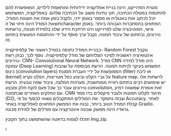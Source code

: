 מטרת הפרוייקט, הינה בניית אפליקציה ידידותית ומותאמת לילדים, המאפשרת להם להתנסות במטלת הכתיבה, תוך נתינת משוב על הכתיבה שלהם. באפליקציה, המשתמש יוכל לכתוב אות באנגלית או מספר באופן ידני, ולקבל בזמן אמת את תוצאת המודל. תוצאת המודל הינה חיזוי של הcharacter המתאים בהסתברות הגבוהה ביותר.
באופן אישי, המוטיבציה שלנו לפרוייקט הינו הרחבת הידע שלנו בלמידת מכונה, ברשתות נוירונים, ובתחום של עיבוד תמונה. נקבל ערך מוסף על ידי ההתנסות המעשית בתחום זה.

בבניית המודל נתנסה במודל ראשוני של קלסיפיקציה- Random Forest ונקבל אינטואיציה ראשונית לסיכוי הצלחתם של מודל קלסיפיקציה.
נוסף לכך, נבחן רשת נוירונים- CNN- Convolutional Neural Network. מודל CNN הינו מודל למידה עמוקה (Deep Learning) המשמש בעיקר לניתוח תמונה. הרשת מבוססת על שכבות כינוס (convolution layers) הממומשות על ידיי העברת מסננת (filter) או ליבה (kernel) על גביי הקלט וביצוע כפל מטריצות, הפלט נקרא feature map. לרשתות אלו יש שימושים רבים בתחום ראייה ממוחשבת, מערכות המלצה, עיבוד שפה טבעית. הרשת נוירונים עובד כך שכל פעם לוקח חלק ומבצע convolution, זאת אומרת שמשווה דמיון עם החלקים האחרים שבתמונה. CNN מיועד לקלוט תמונות ולעבד פיקסלים בדו ממד (D2), שבזה נתמקד.
את המודלים המתקבלים נשווה לבסוף על פי Accuracy.
לאחר קבלת המודל הטוב ביותר, נבנה את הממשק המתאים לאפליקציה באתר Gradio.
גראדיו הינה ממשק שבונה אינטרקציה עם מודלים של למידת מכונה.

תוכלו לצפות בדאטה שהשתמשנו בתוך הקובץ Img.zip.

ו 
 

